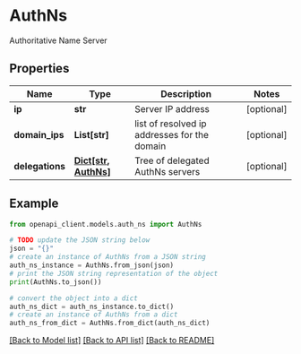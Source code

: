 # AuthNs

Authoritative Name Server

## Properties

Name | Type | Description | Notes
------------ | ------------- | ------------- | -------------
**ip** | **str** | Server IP address | [optional] 
**domain_ips** | **List[str]** | list of resolved ip addresses for the domain | [optional] 
**delegations** | [**Dict[str, AuthNs]**](AuthNs.md) | Tree of delegated AuthNs servers | [optional] 

## Example

```python
from openapi_client.models.auth_ns import AuthNs

# TODO update the JSON string below
json = "{}"
# create an instance of AuthNs from a JSON string
auth_ns_instance = AuthNs.from_json(json)
# print the JSON string representation of the object
print(AuthNs.to_json())

# convert the object into a dict
auth_ns_dict = auth_ns_instance.to_dict()
# create an instance of AuthNs from a dict
auth_ns_from_dict = AuthNs.from_dict(auth_ns_dict)
```
[[Back to Model list]](../README.md#documentation-for-models) [[Back to API list]](../README.md#documentation-for-api-endpoints) [[Back to README]](../README.md)


